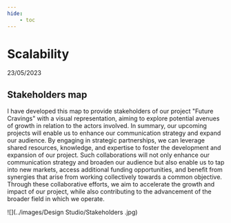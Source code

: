 ```yaml
---
hide:
    - toc
---
```


# **Scalability** 

 23/05/2023

 ## Stakeholders map

 I have developed this map to provide stakeholders of our project "Future Cravings" with a visual representation, aiming to explore potential avenues of growth in relation to the actors involved. In summary, our upcoming projects will enable us to enhance our communication strategy and expand our audience. By engaging in strategic partnerships, we can leverage shared resources, knowledge, and expertise to foster the development and expansion of our project. Such collaborations will not only enhance our communication strategy and broaden our audience but also enable us to tap into new markets, access additional funding opportunities, and benefit from synergies that arise from working collectively towards a common objective. Through these collaborative efforts, we aim to accelerate the growth and impact of our project, while also contributing to the advancement of the broader field in which we operate.

 ![](../images/Design Studio/Stakeholders .jpg)










